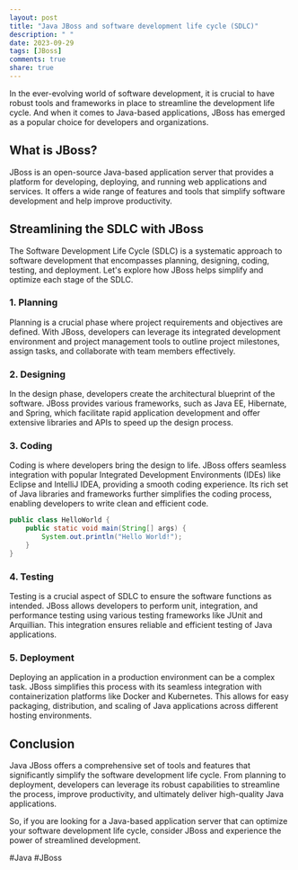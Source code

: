```yaml
---
layout: post
title: "Java JBoss and software development life cycle (SDLC)"
description: " "
date: 2023-09-29
tags: [JBoss]
comments: true
share: true
---
```


In the ever-evolving world of software development, it is crucial to have robust tools and frameworks in place to streamline the development life cycle. And when it comes to Java-based applications, JBoss has emerged as a popular choice for developers and organizations.

## What is JBoss?

JBoss is an open-source Java-based application server that provides a platform for developing, deploying, and running web applications and services. It offers a wide range of features and tools that simplify software development and help improve productivity.

## Streamlining the SDLC with JBoss

The Software Development Life Cycle (SDLC) is a systematic approach to software development that encompasses planning, designing, coding, testing, and deployment. Let's explore how JBoss helps simplify and optimize each stage of the SDLC.

### 1. Planning

Planning is a crucial phase where project requirements and objectives are defined. With JBoss, developers can leverage its integrated development environment and project management tools to outline project milestones, assign tasks, and collaborate with team members effectively.

### 2. Designing

In the design phase, developers create the architectural blueprint of the software. JBoss provides various frameworks, such as Java EE, Hibernate, and Spring, which facilitate rapid application development and offer extensive libraries and APIs to speed up the design process.

### 3. Coding

Coding is where developers bring the design to life. JBoss offers seamless integration with popular Integrated Development Environments (IDEs) like Eclipse and IntelliJ IDEA, providing a smooth coding experience. Its rich set of Java libraries and frameworks further simplifies the coding process, enabling developers to write clean and efficient code.

```java
public class HelloWorld {
    public static void main(String[] args) {
        System.out.println("Hello World!");
    }
}
```

### 4. Testing

Testing is a crucial aspect of SDLC to ensure the software functions as intended. JBoss allows developers to perform unit, integration, and performance testing using various testing frameworks like JUnit and Arquillian. This integration ensures reliable and efficient testing of Java applications.

### 5. Deployment

Deploying an application in a production environment can be a complex task. JBoss simplifies this process with its seamless integration with containerization platforms like Docker and Kubernetes. This allows for easy packaging, distribution, and scaling of Java applications across different hosting environments.

## Conclusion

Java JBoss offers a comprehensive set of tools and features that significantly simplify the software development life cycle. From planning to deployment, developers can leverage its robust capabilities to streamline the process, improve productivity, and ultimately deliver high-quality Java applications.

So, if you are looking for a Java-based application server that can optimize your software development life cycle, consider JBoss and experience the power of streamlined development.

#Java #JBoss